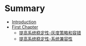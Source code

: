 # Summary

* [Introduction](README.md)
* [First Chapter](chapter1.md)
  * [提高系统稳定性-灰度策略和容错](chapter1/ti-gao-xi-tong-wen-ding-6027-hui-du-ce-lve-he-rong-cuo.md)
  * [提高系统稳定性-系统兼容性](chapter1/ti-gao-xi-tong-wen-ding-6027-xi-tong-jian-rong-xing.md)

